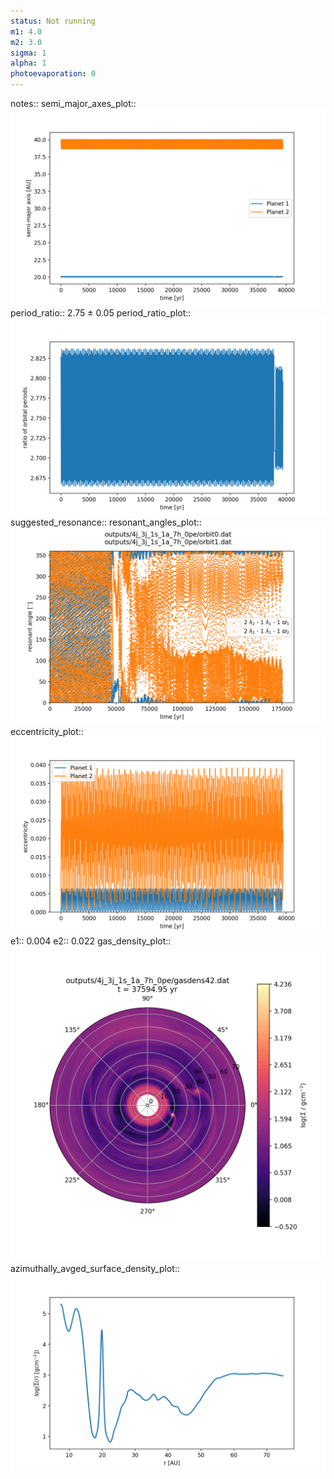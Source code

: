 ```yaml
---
status: Not running
m1: 4.0
m2: 3.0
sigma: 1
alpha: 1
photoevaporation: 0
---
```


notes::
semi_major_axes_plot:: ![semi_major_axes_4j_3j_1s_1a_7h_0pe.png](plots/semi_major_axes/semi_major_axes_4j_3j_1s_1a_7h_0pe.png)
period_ratio:: 2.75 ± 0.05
period_ratio_plot:: ![period_ratio_4j_3j_1s_1a_7h_0pe.png](plots/period_ratio/period_ratio_4j_3j_1s_1a_7h_0pe.png)
suggested_resonance:: 
resonant_angles_plot:: ![resonant_angles_4j_3j_1s_1a_7h_0pe.png](plots/resonant_angles/resonant_angles_4j_3j_1s_1a_7h_0pe.png)
eccentricity_plot:: ![eccentricity_4j_3j_1s_1a_7h_0pe.png](plots/eccentricity/eccentricity_4j_3j_1s_1a_7h_0pe.png)
e1:: 0.004
e2:: 0.022
gas_density_plot:: ![gas_density_4j_3j_1s_1a_7h_0pe.png](plots/gas_density/gas_density_4j_3j_1s_1a_7h_0pe.png)
azimuthally_avged_surface_density_plot:: ![azimuthally_avged_surface_density_4j_3j_1s_1a_7h_0pe.png](plots/azimuthally_avged_surface_density/azimuthally_avged_surface_density_4j_3j_1s_1a_7h_0pe.png)
